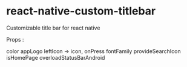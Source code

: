 # react-native-custom-titlebar
Customizable title bar for react native

Props : 

color
appLogo
leftIcon -> icon, onPress
fontFamily
provideSearchIcon
isHomePage
overloadStatusBarAndroid


